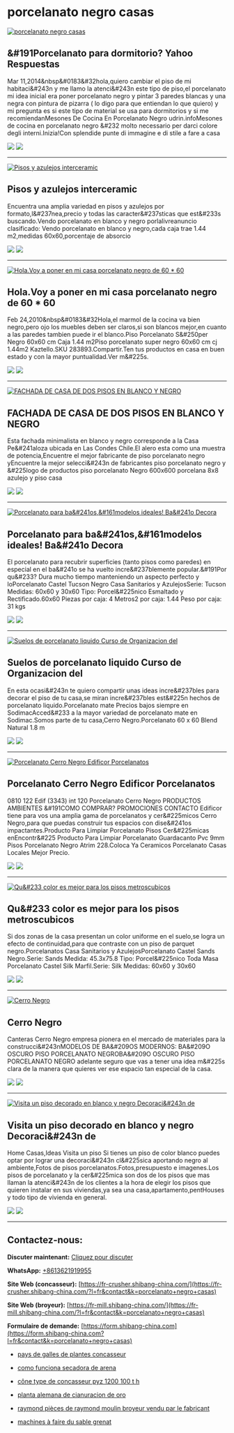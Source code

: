 # porcelanato negro casas

<a href="https://swt.shibang-china.com/?l=fr&img&k=porcelanato+negro+casas" target="_blank">![porcelanato negro casas](http://static.shibang-china.com/all-800x300/103.jpg)</a>

## &#191Porcelanato para dormitorio? Yahoo Respuestas
Mar 11,2014&nbsp&#0183&#32hola,quiero cambiar el piso de mi habitaci&#243n y me llamo la atenci&#243n este tipo de piso,el porcelanato mi idea inicial era poner porcelanato negro y pintar 3 paredes blancas y una negra con pintura de pizarra ( lo digo para que entiendan lo que quiero) y mi pregunta es si este tipo de material se usa para dormitorios y si me recomiendanMesones De Cocina En Porcelanato Negro udrin.infoMesones de cocina en porcelanato negro &#232 molto necessario per darci colore degli interni.Inizia!Con splendide punte di immagine e di stile a fare a casa


<a href="https://whatsapp.shibangsoft.com/WhatsApp.php" target="_blank" title="WhatsApp">![](http://static.shibang-china.com/icon/whatsapp.png)</a> <a href="https://swt.shibang-china.com/?l=fr&icon&k=porcelanato+negro+casas" target="_blank">![](http://static.shibang-china.com/icon/chat-fr.png)</a>

---

<a href="https://swt.shibang-china.com/?l=fr&img&k=porcelanato+negro+casas" target="_blank">![Pisos y azulejos interceramic](http://static.shibang-china.com/all-800x300/34.jpg)</a>

## Pisos y azulejos interceramic
Encuentra una amplia variedad en pisos y azulejos por formato,l&#237nea,precio y todas las caracter&#237sticas que est&#233s buscando.Vendo porcelanato en blanco y negro porlalivreanuncio clasificado: Vendo porcelanato en blanco y negro,cada caja trae 1.44 m2,medidas 60x60,porcentaje de absorcio


<a href="https://whatsapp.shibangsoft.com/WhatsApp.php" target="_blank" title="WhatsApp">![](http://static.shibang-china.com/icon/whatsapp.png)</a> <a href="https://swt.shibang-china.com/?l=fr&icon&k=porcelanato+negro+casas" target="_blank">![](http://static.shibang-china.com/icon/chat-fr.png)</a>

---

<a href="https://swt.shibang-china.com/?l=fr&img&k=porcelanato+negro+casas" target="_blank">![Hola.Voy a poner en mi casa porcelanato negro de 60 * 60](http://static.shibang-china.com/all-800x300/155.jpg)</a>

## Hola.Voy a poner en mi casa porcelanato negro de 60 * 60
Feb 24,2010&nbsp&#0183&#32Hola,el marmol de la cocina va bien negro,pero ojo los muebles deben ser claros,si son blancos mejor,en cuanto a las paredes tambien puede ir el blanco.Piso Porcelanato S&#250per Negro 60x60 cm Caja 1.44 m2Piso porcelanato super negro 60x60 cm cj 1.44m2 Kaztello.SKU 283893.Compartir.Ten tus productos en casa en buen estado y con la mayor puntualidad.Ver m&#225s.


<a href="https://whatsapp.shibangsoft.com/WhatsApp.php" target="_blank" title="WhatsApp">![](http://static.shibang-china.com/icon/whatsapp.png)</a> <a href="https://swt.shibang-china.com/?l=fr&icon&k=porcelanato+negro+casas" target="_blank">![](http://static.shibang-china.com/icon/chat-fr.png)</a>

---

<a href="https://swt.shibang-china.com/?l=fr&img&k=porcelanato+negro+casas" target="_blank">![FACHADA DE CASA DE DOS PISOS EN BLANCO Y NEGRO](http://static.shibang-china.com/all-800x300/236.jpg)</a>

## FACHADA DE CASA DE DOS PISOS EN BLANCO Y NEGRO
Esta fachada minimalista en blanco y negro corresponde a la Casa Pe&#241aloza ubicada en Las Condes Chile.El alero esta como una muestra de potencia,Encuentre el mejor fabricante de piso porcelanato negro yEncuentre la mejor selecci&#243n de fabricantes piso porcelanato negro y &#225logo de productos piso porcelanato Negro 600x600 porcelana 8x8 azulejo y piso casa


<a href="https://whatsapp.shibangsoft.com/WhatsApp.php" target="_blank" title="WhatsApp">![](http://static.shibang-china.com/icon/whatsapp.png)</a> <a href="https://swt.shibang-china.com/?l=fr&icon&k=porcelanato+negro+casas" target="_blank">![](http://static.shibang-china.com/icon/chat-fr.png)</a>

---

<a href="https://swt.shibang-china.com/?l=fr&img&k=porcelanato+negro+casas" target="_blank">![Porcelanato para ba&#241os,&#161modelos ideales! Ba&#241o Decora](http://static.shibang-china.com/all-800x300/359.jpg)</a>

## Porcelanato para ba&#241os,&#161modelos ideales! Ba&#241o Decora
El porcelanato para recubrir superficies (tanto pisos como paredes) en especial en el ba&#241o se ha vuelto incre&#237blemente popular.&#191Por qu&#233? Dura mucho tiempo manteniendo un aspecto perfecto y loPorcelanato Castel Tucson Negro Casa Sanitarios y AzulejosSerie: Tucson Medidas: 60x60 y 30x60 Tipo: Porcel&#225nico Esmaltado y Rectificado.60x60 Piezas por caja: 4 Metros2 por caja: 1.44 Peso por caja: 31 kgs


<a href="https://whatsapp.shibangsoft.com/WhatsApp.php" target="_blank" title="WhatsApp">![](http://static.shibang-china.com/icon/whatsapp.png)</a> <a href="https://swt.shibang-china.com/?l=fr&icon&k=porcelanato+negro+casas" target="_blank">![](http://static.shibang-china.com/icon/chat-fr.png)</a>

---

<a href="https://swt.shibang-china.com/?l=fr&img&k=porcelanato+negro+casas" target="_blank">![Suelos de porcelanato liquido Curso de Organizacion del](http://static.shibang-china.com/all-800x300/700.jpg)</a>

## Suelos de porcelanato liquido Curso de Organizacion del
En esta ocasi&#243n te quiero compartir unas ideas incre&#237bles para decorar el piso de tu casa,se miran incre&#237bles est&#225n hechos de porcelanato liquido.Porcelanato mate Precios bajos siempre en SodimacAcced&#233 a la mayor variedad de porcelanato mate en Sodimac.Somos parte de tu casa,Cerro Negro.Porcelanato 60 x 60 Blend Natural 1.8 m


<a href="https://whatsapp.shibangsoft.com/WhatsApp.php" target="_blank" title="WhatsApp">![](http://static.shibang-china.com/icon/whatsapp.png)</a> <a href="https://swt.shibang-china.com/?l=fr&icon&k=porcelanato+negro+casas" target="_blank">![](http://static.shibang-china.com/icon/chat-fr.png)</a>

---

<a href="https://swt.shibang-china.com/?l=fr&img&k=porcelanato+negro+casas" target="_blank">![Porcelanato Cerro Negro Edificor Porcelanatos](http://static.shibang-china.com/all-800x300/329.jpg)</a>

## Porcelanato Cerro Negro Edificor Porcelanatos
0810 122 Edif (3343) int 120 Porcelanato Cerro Negro PRODUCTOS AMBIENTES &#191COMO COMPRAR? PROMOCIONES CONTACTO Edificor tiene para vos una amplia gama de porcelanatos y cer&#225micos Cerro Negro,para que puedas construir tus espacios con dise&#241os impactantes.Producto Para Limpiar Porcelanato Pisos Cer&#225micas enEncontr&#225 Producto Para Limpiar Porcelanato Guardacanto Pvc 9mm Pisos Porcelanato Negro Atrim 228.Coloca Ya Ceramicos Porcelanato Casas Locales Mejor Precio.


<a href="https://whatsapp.shibangsoft.com/WhatsApp.php" target="_blank" title="WhatsApp">![](http://static.shibang-china.com/icon/whatsapp.png)</a> <a href="https://swt.shibang-china.com/?l=fr&icon&k=porcelanato+negro+casas" target="_blank">![](http://static.shibang-china.com/icon/chat-fr.png)</a>

---

<a href="https://swt.shibang-china.com/?l=fr&img&k=porcelanato+negro+casas" target="_blank">![Qu&#233 color es mejor para los pisos metroscubicos](http://static.shibang-china.com/all-800x300/480.jpg)</a>

## Qu&#233 color es mejor para los pisos metroscubicos
Si dos zonas de la casa presentan un color uniforme en el suelo,se logra un efecto de continuidad,para que contraste con un piso de parquet negro.Porcelanatos Casa Sanitarios y AzulejosPorcelanato Castel Sands Negro.Serie: Sands Medida: 45.3x75.8 Tipo: Porcel&#225nico Toda Masa Porcelanato Castel Silk Marfil.Serie: Silk Medidas: 60x60 y 30x60


<a href="https://whatsapp.shibangsoft.com/WhatsApp.php" target="_blank" title="WhatsApp">![](http://static.shibang-china.com/icon/whatsapp.png)</a> <a href="https://swt.shibang-china.com/?l=fr&icon&k=porcelanato+negro+casas" target="_blank">![](http://static.shibang-china.com/icon/chat-fr.png)</a>

---

<a href="https://swt.shibang-china.com/?l=fr&img&k=porcelanato+negro+casas" target="_blank">![Cerro Negro](http://static.shibang-china.com/all-800x300/666.jpg)</a>

## Cerro Negro
Canteras Cerro Negro empresa pionera en el mercado de materiales para la construcci&#243nMODELOS DE BA&#209OS MODERNOS: BA&#209O OSCURO PISO PORCELANATO NEGROBA&#209O OSCURO PISO PORCELANATO NEGRO adelante seguro que vas a tener una idea m&#225s clara de la manera que quieres ver ese espacio tan especial de la casa.


<a href="https://whatsapp.shibangsoft.com/WhatsApp.php" target="_blank" title="WhatsApp">![](http://static.shibang-china.com/icon/whatsapp.png)</a> <a href="https://swt.shibang-china.com/?l=fr&icon&k=porcelanato+negro+casas" target="_blank">![](http://static.shibang-china.com/icon/chat-fr.png)</a>

---

<a href="https://swt.shibang-china.com/?l=fr&img&k=porcelanato+negro+casas" target="_blank">![Visita un piso decorado en blanco y negro Decoraci&#243n de](http://static.shibang-china.com/all-800x300/1393.jpg)</a>

## Visita un piso decorado en blanco y negro Decoraci&#243n de
Home Casas,Ideas Visita un piso Si tienes un piso de color blanco puedes optar por lograr una decoraci&#243n cl&#225sica aportando negro al ambiente,Fotos de pisos porcelanatos.Fotos,presupuesto e imagenes.Los pisos de porcelanato y la cer&#225mica son dos de los pisos que mas llaman la atenci&#243n de los clientes a la hora de elegir los pisos que quieren instalar en sus viviendas,ya sea una casa,apartamento,pentHouses y todo tipo de vivienda en general.


<a href="https://whatsapp.shibangsoft.com/WhatsApp.php" target="_blank" title="WhatsApp">![](http://static.shibang-china.com/icon/whatsapp.png)</a> <a href="https://swt.shibang-china.com/?l=fr&icon&k=porcelanato+negro+casas" target="_blank">![](http://static.shibang-china.com/icon/chat-fr.png)</a>

---
## Contactez-nous:

**Discuter maintenant:** [Cliquez pour discuter](https://swt.shibang-china.com?l=fr&contact&k=porcelanato+negro+casas)

**WhatsApp:**  [+8613621919955](https://whatsapp.shibangsoft.com/WhatsApp.php)

**Site Web (concasseur):** [https://fr-crusher.shibang-china.com/](https://fr-crusher.shibang-china.com/?l=fr&contact&k=porcelanato+negro+casas)

**Site Web (broyeur):** [https://fr-mill.shibang-china.com/](https://fr-mill.shibang-china.com/?l=fr&contact&k=porcelanato+negro+casas)

**Formulaire de demande:** [https://form.shibang-china.com](https://form.shibang-china.com?l=fr&contact&k=porcelanato+negro+casas)

* [pays de galles de plantes concasseur](../62/pays%20de%20galles%20de%20plantes%20concasseur.md)

* [como funciona secadora de arena](../64/como%20funciona%20secadora%20de%20arena.md)

* [cône type de concasseur pyz 1200 100 t h](../65/c%C3%B4ne%20type%20de%20concasseur%20pyz%201200%20100%20t%20h.md)

* [planta alemana de cianuracion de oro](../63/planta%20alemana%20de%20cianuracion%20de%20oro.md)

* [raymond pièces de raymond moulin broyeur vendu par le fabricant](../61/raymond%20pi%C3%A8ces%20de%20raymond%20moulin%20broyeur%20vendu%20par%20le%20fabricant.md)

* [machines à faire du sable grenat](../65/machines%20%C3%A0%20faire%20du%20sable%20grenat.md)